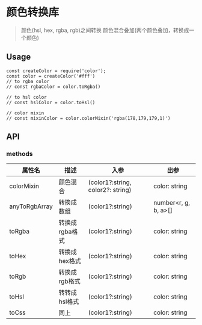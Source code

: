# 颜色转换库

> 颜色(hsl, hex, rgba, rgb)之间转换
> 颜色混合叠加(两个颜色叠加，转换成一个颜色)

## Usage

```
const createColor = require('color');
const color = createColor('#fff')
// to rgba color
// const rgbaColor = color.toRgba()

// to hsl color
// const hslColor = color.toHsl()

// color mixin
// const mixinColor = color.colorMixin('rgba(178,179,179,1)')
```

## API
### methods
| 属性名 |  描述  |  入参  | 出参 |
| ----- | ---- | ----- | ----- |
| colorMixin |  颜色混合| (color1?:string, color2?: string) | color: string |
| anyToRgbArray |  转换成数组| (color1?:string) | number<r, g, b, a>[] |
| toRgba | 转换成rgba格式 | (color1?:string) | color: string |
| toHex |  转换成hex格式 | (color1?:string) | color: string |
| toRgb |  转换成rgb格式 | (color1?:string) | color: string |
| toHsl |  转转成hsl格式 | (color1?:string) | color: string |
| toCss |  同上 | (color1?:string) | color: string |